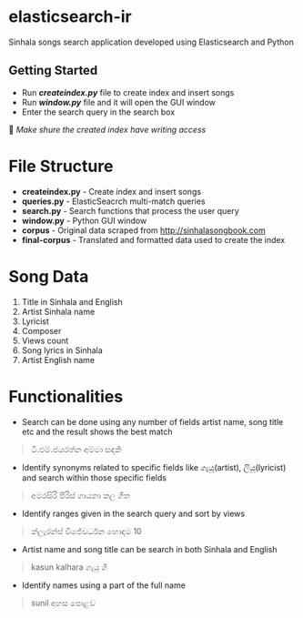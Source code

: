 # elasticsearch-ir
Sinhala songs search application developed using Elasticsearch and Python

## Getting Started
* Run ***createindex.py*** file to create index and insert songs
* Run ***window.py*** file and it will open the GUI window
* Enter the search query in the search box

:red_circle: _Make shure the created index have writing access_

# File Structure     	
* **createindex.py** - Create index and insert songs
* **queries.py** - ElasticSeacrch multi-match queries  
* **search.py** - Search functions that process the user query
* **window.py** - Python GUI window
* **corpus** - Original data scraped from http://sinhalasongbook.com
* **final-corpus** - Translated and formatted data used to create the index   	 

# Song Data
1. Title in Sinhala and English
2. Artist Sinhala name
3. Lyricist
4. Composer
5. Views count
6. Song lyrics in Sinhala
7. Artist English name

# Functionalities
* Search can be done using any number of fields artist name, song title etc and the result shows the best match
> ටී.එම්.ජයරත්න අම්මා සඳකි
* Identify synonyms related to specific fields like ගැයූ(artist), ලියූ(lyricist) and search within those specific fields
> අමරසිරි පීරිස් ගායනා කල ගීත
* Identify ranges given in the search query and sort by views
> ක්ලැරන්ස් විජේවර්ධන හොඳම 10
* Artist name and song title can be search in both Sinhala and English
> kasun kalhara ගැයූ ගී
* Identify names using a part of the full name
> sunil අහස පොළව
